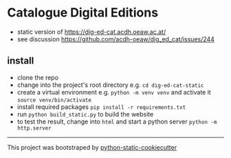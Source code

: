 # Catalogue Digital Editions

* static version of https://dig-ed-cat.acdh.oeaw.ac.at/
* see discussion https://github.com/acdh-oeaw/dig_ed_cat/issues/244

## install

* clone the repo
* change into the project's root directory e.g. `cd dig-ed-cat-static`
* create a virtual environment e.g. `python -m venv venv` and activate it `source venv/bin/activate`
* install required packages `pip install -r requirements.txt`
* run `python build_static.py` to build the website
* to test the result, change into `html` and start a python server `python -m http.server`


-----

This project was bootstraped by [python-static-cookiecutter](https://github.com/acdh-oeaw/python-static-cookiecutter)